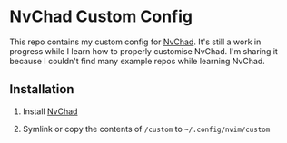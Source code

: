 # NvChad Custom Config

This repo contains my custom config for [NvChad](https://nvchad.com). It's still a work in progress while I learn how to properly customise NvChad. I'm sharing it because I couldn't find many example repos while learning NvChad.

## Installation

1. Install [NvChad](https://nvchad.com/docs/quickstart/install)

2. Symlink or copy the contents of `/custom` to `~/.config/nvim/custom`

